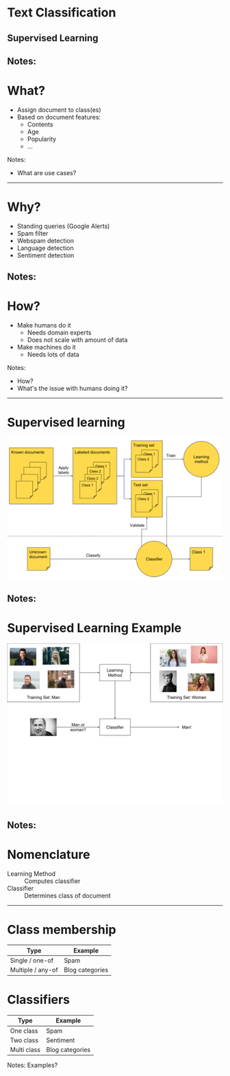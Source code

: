 # Text Classification

## Supervised Learning

Notes:
---

# What?

* Assign document to class(es)
* Based on document features:
    * Contents
    * Age
    * Popularity
    * …

Notes:

* What are use cases?

---

# Why?

* Standing queries (Google Alerts)
* Spam filter
* Webspam detection
* Language detection
* Sentiment detection

Notes:
---

# How?

* Make humans do it<!-- .element: class="fragment" data-fragment-index="1" -->
    * Needs domain experts<!-- .element: class="fragment" data-fragment-index="1" -->
    * Does not scale with amount of data<!-- .element: class="fragment" data-fragment-index="1" -->
* Make machines do it<!-- .element: class="fragment" data-fragment-index="2" -->
    * Needs lots of data<!-- .element: class="fragment" data-fragment-index="2" -->

Notes:

* How?
* What's the issue with humans doing it?

---

# Supervised learning

![Supervised Learning](images/Supervised_Learning.svg)
<!-- .element: style="border: none; box-shadow: none;" -->

Notes:
---

# Supervised Learning Example

![Man Woman Classifier](images/Man_Woman_Classifier.svg)
<!-- .element: style="border: none; box-shadow: none;" -->

Notes:
---

# Nomenclature

<dl>
  <dt>Learning Method</dt>
  <dd>Computes classifier</dd>

  <dt>Classifier</dt>
  <dd>Determines class of document</dd>
</dl>

---

# Class membership

| Type              | Example                                            |
|-------------------|----------------------------------------------------|
| Single / one-of   | Spam<!-- .element: class="fragment" -->            |
| Multiple / any-of | Blog categories<!-- .element: class="fragment" --> |

# Classifiers

| Type        | Example                                              |
|-------------|------------------------------------------------------|
| One class   | Spam <!-- .element: class="fragment" -->             |
| Two class   | Sentiment <!-- .element: class="fragment" -->        |
| Multi class | Blog categories  <!-- .element: class="fragment" --> |

Notes:
Examples?
